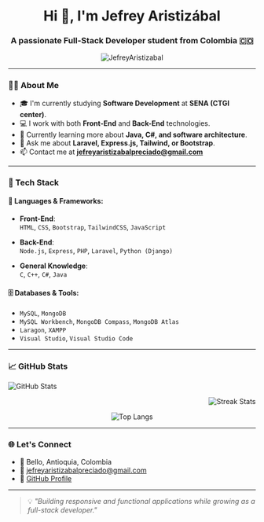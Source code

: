 <h1 align="center">Hi 👋, I'm Jefrey Aristizábal</h1>
<h3 align="center">A passionate Full-Stack Developer student from Colombia 🇨🇴</h3>

<p align="center">
  <img src="https://komarev.com/ghpvc/?username=JefreyAristizabal&label=Profile%20views&color=0e75b6&style=flat" alt="JefreyAristizabal" />
</p>

---

### 👨‍💻 About Me

- 🎓 I'm currently studying **Software Development** at **SENA (CTGI center)**.
- 💻 I work with both **Front-End** and **Back-End** technologies.
- 🌱 Currently learning more about **Java, C#, and software architecture**.
- 💬 Ask me about **Laravel, Express.js, Tailwind, or Bootstrap**.
- 📫 Contact me at **jefreyaristizabalpreciado@gmail.com**

---

### 🚀 Tech Stack

#### 🧠 Languages & Frameworks:
- **Front-End**:  
  `HTML`, `CSS`, `Bootstrap`, `TailwindCSS`, `JavaScript`

- **Back-End**:  
  `Node.js`, `Express`, `PHP`, `Laravel`, `Python (Django)`

- **General Knowledge**:  
  `C`, `C++`, `C#`, `Java`

#### 🗄️ Databases & Tools:
- `MySQL`, `MongoDB`
- `MySQL Workbench`, `MongoDB Compass`, `MongoDB Atlas`
- `Laragon`, `XAMPP`
- `Visual Studio`, `Visual Studio Code`

---

### 📈 GitHub Stats
<div>
<p align="left">
  <img src="https://github-readme-stats.vercel.app/api?username=JefreyAristizabal&show_icons=true&theme=tokyonight" alt="GitHub Stats" />
</p>
<p align="right">
  <img src="https://github-readme-streak-stats.herokuapp.com/?user=JefreyAristizabal&theme=tokyonight" alt="Streak Stats" />
</p>
</div>
<p align="center">
  <img src="https://github-readme-stats.vercel.app/api/top-langs/?username=JefreyAristizabal&layout=compact&langs_count=8&theme=tokyonight" alt="Top Langs" />
</p>

---

### 🌐 Let's Connect

- 📍 Bello, Antioquia, Colombia  
- 📧 jefreyaristizabalpreciado@gmail.com  
- 🔗 [GitHub Profile](https://github.com/JefreyAristizabal)

---

> 💡 *"Building responsive and functional applications while growing as a full-stack developer."*



